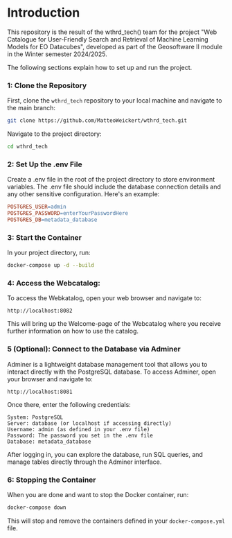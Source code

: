 # Introduction

This repository is the result of the wthrd_tech() team for the project "Web Catalogue for User-Friendly Search and Retrieval of Machine Learning Models for EO Datacubes", developed as part of the Geosoftware II module in the Winter semester 2024/2025.

The following sections explain how to set up and run the project.

### 1: Clone the Repository
First, clone the `wthrd_tech` repository to your local machine and navigate to the main branch:
```bash
git clone https://github.com/MatteoWeickert/wthrd_tech.git
```
Navigate to the project directory:
```bash
cd wthrd_tech
```

### 2: Set Up the .env File 
Create a .env file in the root of the project directory to store environment variables. The .env file should include the database connection details and any other sensitive configuration. Here's an example:
```makefile
POSTGRES_USER=admin
POSTGRES_PASSWORD=enterYourPasswordHere
POSTGRES_DB=metadata_database
```

### 3: Start the Container

In your project directory, run:

```bash
docker-compose up -d --build
```

### 4: Access the Webcatalog:

To access the Webkatalog, open your web browser and navigate to:

```
http://localhost:8082
```

This will bring up the Welcome-page of the Webcatalog where you receive further information on how to use the catalog.

### 5 (Optional): Connect to the Database via Adminer

Adminer is a lightweight database management tool that allows you to interact directly with the PostgreSQL database. To access Adminer, open your browser and navigate to:

```
http://localhost:8081
```

Once there, enter the following credentials:

    System: PostgreSQL
    Server: database (or localhost if accessing directly)
    Username: admin (as defined in your .env file)
    Password: The password you set in the .env file
    Database: metadata_database

After logging in, you can explore the database, run SQL queries, and manage tables directly through the Adminer interface.


### 6: Stopping the Container

When you are done and want to stop the Docker container, run:

```bash
docker-compose down
```

This will stop and remove the containers defined in your `docker-compose.yml` file.